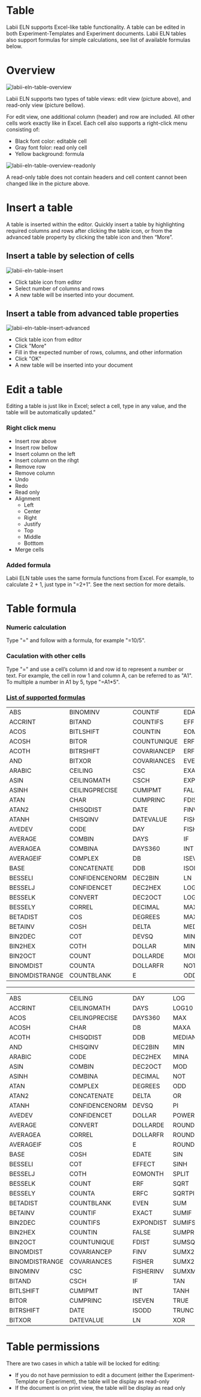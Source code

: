 # Table

Labii ELN supports Excel-like table functionality. A table can be edited in both Experiment-Templates and Experiment documents. Labii ELN tables also support formulas for simple calculations, see list of available formulas below.

# Overview

![labii-eln-table-overview](https://labiiblog.files.wordpress.com/2015/12/labii-eln-table-overview.png)

Labii ELN supports two types of table views: edit view (picture above), and read-only view (picture bellow).

For edit view, one additional column (header) and row are included. All other cells work exactly like in Excel. Each cell also supports a right-click menu consisting of:

* Black font color: editable cell
* Gray font folor: read only cell
* Yellow background: formula

![labii-eln-table-overview-readonly](https://labiiblog.files.wordpress.com/2015/12/labii-eln-table-overview-readonly.png)

A read-only table does not contain headers and cell content cannot been changed like in the picture above. 

# Insert a table

A table is inserted within the editor. Quickly insert a table by highlighting required columns and rows after clicking the table icon, or from the advanced table property by clicking the table icon and then “More”.

## Insert a table by selection of cells

![labii-eln-table-insert](https://labiiblog.files.wordpress.com/2015/12/labii-eln-table-insert.png)

* Click table icon from editor
* Select number of columns and rows
* A new table will be inserted into your document.

## Insert a table from advanced table properties

![labii-eln-table-insert-advanced](https://labiiblog.files.wordpress.com/2015/12/labii-eln-table-insert-advanced.png)

* Click table icon from editor
* Click "More"
* Fill in the expected number of rows, columns, and other information
* Click "OK"
* A new table will be inserted into your document

# Edit a table

Editing a table is just like in Excel; select a cell, type in any value, and the table will be automatically updated.”

### Right click menu
* Insert row above
* Insert row bellow
* Insert column on the left
* Insert column on the rihgt
* Remove row
* Remove column
* Undo
* Redo
* Read only
* Alignment
	* Left
	* Center
	* Right
	* Justify
	* Top
	* Middle
	* Botttom
* Merge cells

### Added formula
Labii ELN table uses the same formula functions from Excel. For example, to calculate 2 + 1, just type in "=2+1". See the next section for more details.

# Table formula
### Numeric calculation
Type "=" and follow with a formula, for example "=10/5".
### Caculation with other cells
Type "=" and use a cell’s column id and row id to represent a number or text. For example, the cell in row 1 and column A, can be referred to as "A1". To multiple a number in A1 by 5, type "=A1*5".
### [List of supported formulas](http://handsontable.github.io/ruleJS/)
| | | | | |
|:------|:------|:------|:------|:------|
| ABS| BINOMINV| COUNTIF| EDATE| OR|
| ACCRINT| BITAND| COUNTIFS| EFFECT| PI|
| ACOS| BITLSHIFT| COUNTIN| EOMONTH| POWER|
| ACOSH| BITOR| COUNTUNIQUE| ERF| ROUND|
| ACOTH| BITRSHIFT| COVARIANCEP| ERFC| ROUNDDOWN|
| AND| BITXOR| COVARIANCES| EVEN| ROUNDUP|
| ARABIC| CEILING| CSC| EXACT| SIN|
| ASIN| CEILINGMATH| CSCH| EXPONDIST| SINH|
| ASINH| CEILINGPRECISE| CUMIPMT| FALSE| SPLIT|
| ATAN| CHAR| CUMPRINC| FDIST| SQRT|
| ATAN2| CHISQDIST| DATE| FINV| SQRTPI|
| ATANH| CHISQINV| DATEVALUE| FISHER| SUM|
| AVEDEV| CODE| DAY| FISHERINV| SUMIF|
| AVERAGE| COMBIN| DAYS| IF| SUMIFS|
| AVERAGEA| COMBINA| DAYS360| INT| SUMPRODUCT|
| AVERAGEIF| COMPLEX| DB| ISEVEN| SUMSQ|
| BASE| CONCATENATE| DDB| ISODD| SUMX2MY2|
| BESSELI| CONFIDENCENORM| DEC2BIN| LN| SUMX2PY2|
| BESSELJ| CONFIDENCET| DEC2HEX| LOG| SUMXMY2|
| BESSELK| CONVERT| DEC2OCT| LOG10| TAN|
| BESSELY| CORREL| DECIMAL| MAX| TANH|
| BETADIST| COS| DEGREES| MAXA| TRUE|
| BETAINV| COSH| DELTA| MEDIAN| TRUNC|
| BIN2DEC| COT| DEVSQ| MIN| XOR|
| BIN2HEX| COTH| DOLLAR| MINA||
| BIN2OCT| COUNT| DOLLARDE| MOD||
| BINOMDIST| COUNTA| DOLLARFR| NOT||
| BINOMDISTRANGE| COUNTBLANK| E| ODD||

-------------------------------------------------------------------------------
| | | | |
|:------|:------|:------|:------|
| ABS| CEILING| DAY| LOG|
| ACCRINT| CEILINGMATH| DAYS| LOG10|
| ACOS| CEILINGPRECISE| DAYS360| MAX|
| ACOSH| CHAR| DB| MAXA|
| ACOTH| CHISQDIST| DDB| MEDIAN|
| AND| CHISQINV| DEC2BIN| MIN|
| ARABIC| CODE| DEC2HEX| MINA|
| ASIN| COMBIN| DEC2OCT| MOD|
| ASINH| COMBINA| DECIMAL| NOT|
| ATAN| COMPLEX| DEGREES| ODD|
| ATAN2| CONCATENATE| DELTA| OR|
| ATANH| CONFIDENCENORM| DEVSQ| PI|
| AVEDEV| CONFIDENCET| DOLLAR| POWER|
| AVERAGE| CONVERT| DOLLARDE| ROUND|
| AVERAGEA| CORREL| DOLLARFR| ROUNDDOWN|
| AVERAGEIF| COS| E| ROUNDUP|
| BASE| COSH| EDATE| SIN|
| BESSELI| COT| EFFECT| SINH|
| BESSELJ| COTH| EOMONTH| SPLIT|
| BESSELK| COUNT| ERF| SQRT|
| BESSELY| COUNTA| ERFC| SQRTPI|
| BETADIST| COUNTBLANK| EVEN| SUM|
| BETAINV| COUNTIF| EXACT| SUMIF|
| BIN2DEC| COUNTIFS| EXPONDIST| SUMIFS|
| BIN2HEX| COUNTIN| FALSE| SUMPRODUCT|
| BIN2OCT| COUNTUNIQUE| FDIST| SUMSQ|
| BINOMDIST| COVARIANCEP| FINV| SUMX2MY2|
| BINOMDISTRANGE| COVARIANCES| FISHER| SUMX2PY2|
| BINOMINV| CSC| FISHERINV| SUMXMY2|
| BITAND| CSCH| IF| TAN|
| BITLSHIFT| CUMIPMT| INT| TANH|
| BITOR| CUMPRINC| ISEVEN| TRUE|
| BITRSHIFT| DATE| ISODD| TRUNC|
| BITXOR| DATEVALUE| LN| XOR|

# Table permissions

There are two cases in which a table will be locked for editing:

* If you do not have permission to edit a document (either the Experiment-Template or Experiment), the table will be display as read-only
* If the document is on print view, the table will be display as read only
